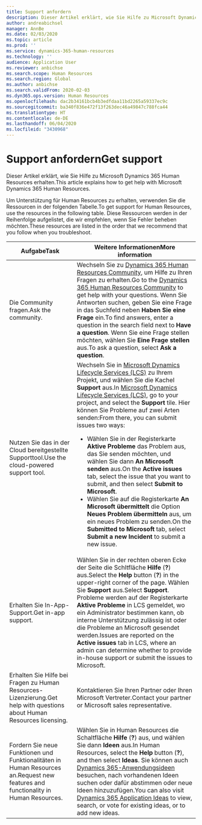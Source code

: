 ```yaml
---
title: Support anfordern
description: Dieser Artikel erklärt, wie Sie Hilfe zu Microsoft Dynamics 365 Human Resources erhalten.
author: andreabichsel
manager: AnnBe
ms.date: 02/03/2020
ms.topic: article
ms.prod: ''
ms.service: dynamics-365-human-resources
ms.technology: ''
audience: Application User
ms.reviewer: anbichse
ms.search.scope: Human Resources
ms.search.region: Global
ms.author: anbichse
ms.search.validFrom: 2020-02-03
ms.dyn365.ops.version: Human Resources
ms.openlocfilehash: dac2b34161bcb4b3edfdaa11bd2265a59337ec9c
ms.sourcegitcommit: ba340f836e472f13f263dec46a49847c788fca44
ms.translationtype: HT
ms.contentlocale: de-DE
ms.lasthandoff: 06/04/2020
ms.locfileid: "3430968"
---
```

# <a name="get-support"></a><span data-ttu-id="66fa4-103">Support anfordern</span><span class="sxs-lookup"><span data-stu-id="66fa4-103">Get support</span></span>

<span data-ttu-id="66fa4-104">Dieser Artikel erklärt, wie Sie Hilfe zu Microsoft Dynamics 365 Human Resources erhalten.</span><span class="sxs-lookup"><span data-stu-id="66fa4-104">This article explains how to get help with Microsoft Dynamics 365 Human Resources.</span></span>

<span data-ttu-id="66fa4-105">Um Unterstützung für Human Resources zu erhalten, verwenden Sie die Ressourcen in der folgenden Tabelle.</span><span class="sxs-lookup"><span data-stu-id="66fa4-105">To get support for Human Resources, use the resources in the following table.</span></span> <span data-ttu-id="66fa4-106">Diese Ressourcen werden in der Reihenfolge aufgelistet, die wir empfehlen, wenn Sie Fehler beheben möchten.</span><span class="sxs-lookup"><span data-stu-id="66fa4-106">These resources are listed in the order that we recommend that you follow when you troubleshoot.</span></span>

| <span data-ttu-id="66fa4-107">Aufgabe</span><span class="sxs-lookup"><span data-stu-id="66fa4-107">Task</span></span> | <span data-ttu-id="66fa4-108">Weitere Informationen</span><span class="sxs-lookup"><span data-stu-id="66fa4-108">More information</span></span> |
|------|------------------|
| <span data-ttu-id="66fa4-109">Die Community fragen.</span><span class="sxs-lookup"><span data-stu-id="66fa4-109">Ask the community.</span></span> | <span data-ttu-id="66fa4-110">Wechseln Sie zu [Dynamics 365 Human Resources Community](https://community.dynamics.com/365/talent), um Hilfe zu Ihren Fragen zu erhalten.</span><span class="sxs-lookup"><span data-stu-id="66fa4-110">Go to the [Dynamics 365 Human Resources Community](https://community.dynamics.com/365/talent) to get help with your questions.</span></span> <span data-ttu-id="66fa4-111">Wenn Sie Antworten suchen, geben Sie eine Frage in das Suchfeld neben **Haben Sie eine Frage** ein.</span><span class="sxs-lookup"><span data-stu-id="66fa4-111">To find answers, enter a question in the search field next to **Have a question**.</span></span> <span data-ttu-id="66fa4-112">Wenn Sie eine Frage stellen möchten, wählen Sie **Eine Frage stellen** aus.</span><span class="sxs-lookup"><span data-stu-id="66fa4-112">To ask a question, select **Ask a question**.</span></span> |
| <span data-ttu-id="66fa4-113">Nutzen Sie das in der Cloud bereitgestellte Supporttool.</span><span class="sxs-lookup"><span data-stu-id="66fa4-113">Use the cloud-powered support tool.</span></span> | <span data-ttu-id="66fa4-114">Wechseln Sie in [Microsoft Dynamics Lifecycle Services (LCS)](https://lcs.dynamics.com/) zu Ihrem Projekt, und wählen Sie die Kachel **Support** aus.</span><span class="sxs-lookup"><span data-stu-id="66fa4-114">In [Microsoft Dynamics Lifecycle Services (LCS)](https://lcs.dynamics.com/), go to your project, and select the **Support** tile.</span></span> <span data-ttu-id="66fa4-115">Hier können Sie Probleme auf zwei Arten senden:</span><span class="sxs-lookup"><span data-stu-id="66fa4-115">From there, you can submit issues two ways:</span></span><ul><li><span data-ttu-id="66fa4-116">Wählen Sie in der Registerkarte **Aktive Probleme** das Problem aus, das Sie senden möchten, und wählen Sie dann **An Microsoft senden** aus.</span><span class="sxs-lookup"><span data-stu-id="66fa4-116">On the **Active issues** tab, select the issue that you want to submit, and then select **Submit to Microsoft**.</span></span></li><li><span data-ttu-id="66fa4-117">Wählen Sie auf die Registerkarte **An Microsoft übermittelt** die Option **Neues Problem übermitteln** aus, um ein neues Problem zu senden.</span><span class="sxs-lookup"><span data-stu-id="66fa4-117">On the **Submitted to Microsoft** tab, select **Submit a new Incident** to submit a new issue.</span></span></li></ul> |
| <span data-ttu-id="66fa4-118">Erhalten Sie In-App-Support.</span><span class="sxs-lookup"><span data-stu-id="66fa4-118">Get in-app support.</span></span> | <span data-ttu-id="66fa4-119">Wählen Sie in der rechten oberen Ecke der Seite die Schltfläche **Hilfe** (**?**) aus.</span><span class="sxs-lookup"><span data-stu-id="66fa4-119">Select the **Help** button (**?**) in the upper-right corner of the page.</span></span> <span data-ttu-id="66fa4-120">Wählen Sie **Support** aus.</span><span class="sxs-lookup"><span data-stu-id="66fa4-120">Select **Support**.</span></span> <span data-ttu-id="66fa4-121">Probleme werden auf der Registerkarte **Aktive Probleme** in LCS gemeldet, wo ein Administrator bestimmen kann, ob interne Unterstützung zulässig ist oder die Probleme an Microsoft gesendet werden.</span><span class="sxs-lookup"><span data-stu-id="66fa4-121">Issues are reported on the **Active issues** tab in LCS, where an admin can determine whether to provide in-house support or submit the issues to Microsoft.</span></span> |
| <span data-ttu-id="66fa4-122">Erhalten Sie Hilfe bei Fragen zu Human Resources-Lizenzierung.</span><span class="sxs-lookup"><span data-stu-id="66fa4-122">Get help with questions about Human Resources licensing.</span></span> | <span data-ttu-id="66fa4-123">Kontaktieren Sie Ihren Partner oder Ihren Microsoft Vertreter.</span><span class="sxs-lookup"><span data-stu-id="66fa4-123">Contact your partner or Microsoft sales representative.</span></span> |
| <span data-ttu-id="66fa4-124">Fordern Sie neue Funktionen und Funktionalitäten in Human Resources an.</span><span class="sxs-lookup"><span data-stu-id="66fa4-124">Request new features and functionality in Human Resources.</span></span> | <span data-ttu-id="66fa4-125">Wählen Sie in Human Resources die Schaltfläche **Hilfe** (**?**) aus, und wählen Sie dann **Ideen** aus.</span><span class="sxs-lookup"><span data-stu-id="66fa4-125">In Human Resources, select the **Help** button (**?**), and then select **Ideas**.</span></span> <span data-ttu-id="66fa4-126">Sie können auch [Dynamics 365-Anwendungsideen](https://experience.dynamics.com/ideas/) besuchen, nach vorhandenen Ideen suchen oder dafür abstimmen oder neue Ideen hinzuzufügen.</span><span class="sxs-lookup"><span data-stu-id="66fa4-126">You can also visit [Dynamics 365 Application Ideas](https://experience.dynamics.com/ideas/) to view, search, or vote for existing ideas, or to add new ideas.</span></span> |
